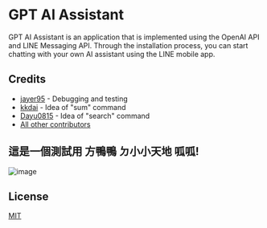 # GPT AI Assistant

<div align="center">

</div>

GPT AI Assistant is an application that is implemented using the OpenAI API and LINE Messaging API.
Through the installation process, you can start chatting with your own AI assistant using the LINE mobile app.

## Credits

- [jayer95](https://github.com/jayer95) - Debugging and testing
- [kkdai](https://github.com/kkdai) - Idea of "sum" command
- [Dayu0815](https://github.com/Dayu0815) - Idea of "search" command
- [All other contributors](https://github.com/memochou1993/gpt-ai-assistant/graphs/contributors)

## 這是一個測試用 方鴨鴨 ㄉ小小天地 呱呱!
![image](https://user-images.githubusercontent.com/63826784/222916165-b5f2ee23-926c-4559-b917-4b9c4e1af960.png)

## License

[MIT](LICENSE)
